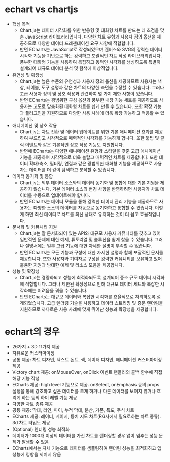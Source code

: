 # echart vs chartjs
* 핵심 목적
  * Chart.js는 데이터 시각화를 위한 반응형 및 대화형 차트를 만드는 데 초점을 맞춘 JavaScript 라이브러리입니다. 다양한 차트 유형과 사용자 정의 옵션을 제공하므로 다양한 데이터 프레젠테이션 요구 사항에 적합합니다.
  * 반면 ECharts는 JavaScript로 작성되었으며 캔버스와 SVG의 강력한 데이터 시각화 기능을 기반으로 하는 강력하고 포괄적인 차트 작성 라이브러리입니다. 풍부한 대화형 기능을 사용하여 복잡하고 동적인 시각화를 생성하도록 특별히 설계되어 대규모 데이터 분석 및 탐색에 이상적입니다.
* 유연성 및 확장성
  * Chart.js는 높은 수준의 유연성과 사용자 정의 옵션을 제공하므로 사용자는 색상, 레이블, 도구 설명과 같은 차트의 다양한 측면을 수정할 수 있습니다. 그러나 고급 사용자 정의 및 상호 작용과 관련하여 몇 가지 제한 사항이 있습니다.
  * 반면 ECharts는 광범위한 구성 옵션과 풍부한 내장 기능 세트를 제공하므로 사용자는 고도로 맞춤화된 대화형 차트를 쉽게 만들 수 있습니다. 또한 확장 기능과 플러그인을 지원하므로 다양한 사용 사례에 더욱 확장 가능하고 적응할 수 있습니다.
* 애니메이션 및 상호 작용
  * Chart.js는 차트 전환 및 데이터 업데이트를 위한 기본 애니메이션 효과를 제공하여 부드럽고 시각적으로 매력적인 시각화를 가능하게 합니다. 또한 툴팁 및 클릭 이벤트와 같은 기본적인 상호 작용 기능도 지원합니다.
  * 반면에 ECharts는 다양한 애니메이션 유형과 스타일을 갖춘 고급 애니메이션 기능을 제공하여 시각적으로 더욱 놀랍고 매력적인 차트를 제공합니다. 또한 데이터 확대/축소, 필터링, 연결과 같은 광범위한 대화형 기능을 제공하므로 사용자는 데이터를 더 깊이 탐색하고 분석할 수 있습니다.
* 데이터 동기화 및 통합
  * Chart.js는 외부 데이터 소스와의 데이터 동기화 및 통합에 대한 기본 지원을 제공하지 않습니다. 기본 데이터 소스의 변경 사항을 반영하려면 사용자가 차트 데이터를 수동으로 업데이트해야 합니다.
  * 반면 ECharts는 데이터 모듈을 통해 강력한 데이터 관리 기능을 제공하므로 사용자는 다양한 소스의 데이터를 자동으로 동기화하고 통합할 수 있습니다. 이렇게 하면 최신 데이터로 차트를 최신 상태로 유지하는 것이 더 쉽고 효율적입니다.
* 문서화 및 커뮤니티 지원
  * Chart.js는 잘 문서화되어 있는 API와 대규모 사용자 커뮤니티를 갖추고 있어 일반적인 문제에 대한 예제, 튜토리얼 및 솔루션을 쉽게 찾을 수 있습니다. 그러나 설명서에는 일부 고급 기능에 대한 자세한 설명이 부족할 수 있습니다.
  * 반면 ECharts는 모든 기능과 구성에 대한 자세한 설명과 함께 포괄적인 문서를 제공합니다. 또한 사용자와 기여자로 구성된 강력한 커뮤니티를 보유하고 있어 훌륭한 지원과 방대한 예제 및 리소스 모음을 제공합니다.
* 성능 및 확장성
  * Chart.js는 경량화되고 성능에 최적화되도록 설계되어 중소 규모 데이터 시각화에 적합합니다. 그러나 제한된 확장성으로 인해 대규모 데이터 세트와 복잡한 시각화에는 어려움을 겪을 수 있습니다.
  * 반면 ECharts는 대규모 데이터와 복잡한 시각화를 효율적으로 처리하도록 설계되었습니다. 고급 렌더링 기술을 사용하고 데이터 스트리밍 및 증분 렌더링을 지원하므로 까다로운 사용 사례에 맞게 뛰어난 성능과 확장성을 제공합니다.
 
# echart의 경우 
* 26가지 + 3D 11가지 제공
* 자유로운 커스터마이징
 * 공통 제공: 차트 디자인, 텍스트 폰트, 색, 데이터 디자인, 애니메이션 커스터마이징 제공
 * Victory chart 제공: onMouseOver, onClick 이벤트 핸들러의 콜백 함수에 직접 해당 기능 작성
 * ECharts 제공: high level 기능으로 제공. onSelect, onEmphasis 등의 props 설정을 통해 강조하고 싶은 데이터를 크게 하거나 다른 데이터를 보이지 않거나 흐리게 하는 등의 하이 레벨 기능 제공
* 다양한 차트 종류 제공
 * 공통 제공: 막대, 라인, 파이, 누적 막대, 분산, 거품, 폭포, 주식 차트
 * ECharts 제공: 레이더, 게이지, 등치 지도 차트(RG사에서 필요로하는 차트 종류). 3d 차트 타입도 제공
* (Optional) 렌더링 성능 최적화
 * 데이터가 1000개 이상의 데이터를 가진 차트를 렌더링할 경우 앱이 멈추는 성능 문제가 발생할 수 있음
 * ECharts에서는 자체 기능으로 데이터를 샘플링하여 렌더링 성능을 최적화하고 앱 성능에 영향을 끼치지 않음
